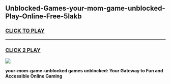 
## Unblocked-Games-your-mom-game-unblocked-Play-Online-Free-5lakb
<h3>
<a href="https://premium76.site?title=your-mom-game-unblocked&ref=26A">CLICK TO PLAY</a></h3>
<hr>

<h3>
<a href="https://premium76.site?title=your-mom-game-unblocked&ref=26A">CLICK 2 PLAY</a>
  
</h3>

<a href="https://premium76.site?title=your-mom-game-unblocked&ref=26A"><img src="https://clearcache.store/games.png"></a>


**your-mom-game-unblocked games unblocked: Your Gateway to Fun and Accessible Online Gaming**
